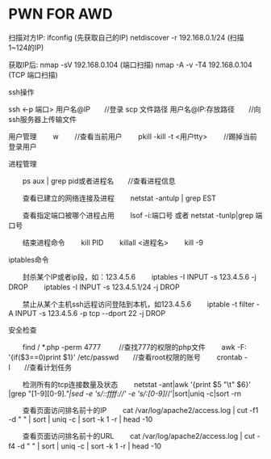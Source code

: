# PWN FOR AWD 

扫描对方IP:
ifconfig (先获取自己的IP)
netdiscover -r 192.168.0.1/24   (扫描1~124的IP)

获取IP后:
nmap -sV 192.168.0.104 (端口扫描)
nmap -A -v -T4 192.168.0.104 (TCP 端口扫描)



ssh操作

ssh <-p 端口> 用户名@IP　　//登录
scp 文件路径  用户名@IP:存放路径　　//向ssh服务器上传输文件

用户管理
　　w 　　//查看当前用户
　　pkill -kill -t <用户tty>　　 //踢掉当前登录用户

进程管理

　　ps aux | grep pid或者进程名　　//查看进程信息

　　查看已建立的网络连接及进程
　　netstat -antulp | grep EST

　　查看指定端口被哪个进程占用
　　lsof -i:端口号 或者 netstat -tunlp|grep 端口号

　　结束进程命令
　　kill PID
　　killall <进程名>
　　kill -9 <PID>

iptables命令

　　封杀某个IP或者ip段，如：123.4.5.6
　　iptables -I INPUT -s 123.4.5.6 -j DROP
　　iptables -I INPUT -s 123.4.5.1/24 -j DROP

　　禁止从某个主机ssh远程访问登陆到本机，如123.4.5.6
　　iptable -t filter -A INPUT -s 123.4.5.6 -p tcp --dport 22 -j DROP

安全检查

　　find / *.php -perm 4777 　　 //查找777的权限的php文件 
　　awk -F: '{if($3==0)print $1}' /etc/passwd　　//查看root权限的账号
　　crontab -l　　//查看计划任务

　　检测所有的tcp连接数量及状态
　　netstat -ant|awk '{print $5 "\t" $6}' |grep "[1-9][0-9]*\."|sed -e 's/::ffff://' -e 's/:[0-9]*//'|sort|uniq -c|sort -rn

　　查看页面访问排名前十的IP
　　cat /var/log/apache2/access.log | cut -f1 -d " " | sort | uniq -c | sort -k 1 -r | head -10

　　查看页面访问排名前十的URL
　　cat /var/log/apache2/access.log | cut -f4 -d " " | sort | uniq -c | sort -k 1 -r | head -10　　



  

